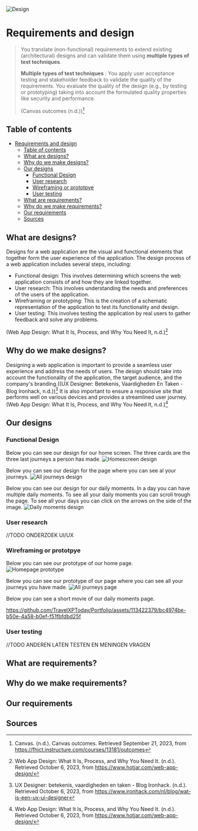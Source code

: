 ![Design](./../Images/Requirements-Design/DesignStartImage.png)

# Requirements and design

 > You translate (non-functional) requirements to extend existing (architectural) designs and can validate them using **multiple types of test techniques**.
 > 
 >**Multiple types of test techniques** : You apply user acceptance testing and stakeholder feedback to validate the quality of the requirements. You evaluate the quality of the design (e.g., by testing or prototyping) taking into account the formulated quality properties like security and performance.
>
>(Canvas outcomes (n.d.))[^1]

 ## Table of contents

- [Requirements and design](#requirements-and-design)
  - [Table of contents](#table-of-contents)
  - [What are designs?](#what-are-designs)
  - [Why do we make designs?](#why-do-we-make-designs)
  - [Our designs](#our-designs)
    - [Functional Design](#functional-design)
    - [User research](#user-research)
    - [Wireframing or prototpye](#wireframing-or-prototpye)
    - [User testing](#user-testing)
  - [What are requirements?](#what-are-requirements)
  - [Why do we make requirements?](#why-do-we-make-requirements)
  - [Our requirements](#our-requirements)
  - [Sources](#sources)

## What are designs?
Designs for a web application are the visual and functional elements that together form the user experience of the application. The design process of a web application includes several steps, including:
- Functional design: This involves determining which screens the web application consists of and how they are linked together.
- User research: This involves understanding the needs and preferences of the users of the application.
- Wireframing or prototyping: This is the creation of a schematic representation of the application to test its functionality and design.
- User testing: This involves testing the application by real users to gather feedback and solve any problems.

(Web App Design: What It Is, Process, and Why You Need It, n.d.)[^2]
## Why do we make designs?
Designing a web application is important to provide a seamless user experience and address the needs of users. The design should take into account the functionality of the application, the target audience, and the company's branding.((UX Designer: Betekenis, Vaardigheden En Taken - Blog Ironhack, n.d.))[^3] It is also important to ensure a responsive site that performs well on various devices and provides a streamlined user journey. (Web App Design: What It Is, Process, and Why You Need It, n.d.)[^2]
## Our designs

### Functional Design
Below you can see our design for our home screen. The three cards are the three last journeys a person has made.
![Homescreen design](./../Images/Requirements-Design/Homescreen_Design.png)

Below you can see our design for the page where you can see al your journeys.
![All journeys design](./../Images/Requirements-Design/AllJourneys_Design.png)

Below you can see our design for our daily moments. In a day you can have multiple daily moments. To see all your daily moments you can scroll trough the page. To see all your days you can click on the arrows on the side of the image.
![Daily moments design](./../Images/Requirements-Design/Dailymoments_Design.png)

### User research

//TODO ONDERZOEK UI/UX

### Wireframing or prototpye

Below you can see our prototype of our home page.
![Homepage prototype](./../Images/Requirements-Design/Homescreen_Prototype.png)

Below you can see our prototype of our page where you can see all your journeys you have made.
![All journeys page](./../Images/Requirements-Design/AllJourneys_Prototype.png)

Below you can see a short movie of our daily moments page.


https://github.com/TravelXPToday/Portfolio/assets/113422379/bc4974be-b50e-4a58-b0ef-f51fbfdbd25f



### User testing

//TODO ANDEREN LATEN TESTEN EN MENINGEN VRAGEN
## What are requirements?

## Why do we make requirements?

## Our requirements

 ## Sources
 [^1]:Canvas. (n.d.). Canvas outcomes. Retrieved September 21, 2023, from https://fhict.instructure.com/courses/13181/outcomes

 [^2]: Web App Design: What It Is, Process, and Why You Need It. (n.d.). Retrieved October 6, 2023, from https://www.hotjar.com/web-app-design/

 [^3]: UX Designer: betekenis, vaardigheden en taken - Blog Ironhack. (n.d.). Retrieved October 6, 2023, from https://www.ironhack.com/nl/blog/wat-is-een-ux-ui-designer
